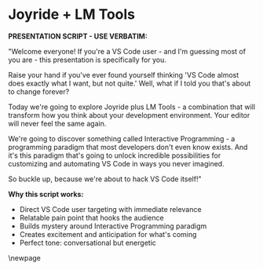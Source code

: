 # Joyride + LM Tools

**PRESENTATION SCRIPT - USE VERBATIM:**

"Welcome everyone! If you're a VS Code user - and I'm guessing most of you are - this presentation is specifically for you.

Raise your hand if you've ever found yourself thinking 'VS Code almost does exactly what I want, but not quite.' Well, what if I told you that's about to change forever?

Today we're going to explore Joyride plus LM Tools - a combination that will transform how you think about your development environment. Your editor will never feel the same again.

We're going to discover something called Interactive Programming - a programming paradigm that most developers don't even know exists. And it's this paradigm that's going to unlock incredible possibilities for customizing and automating VS Code in ways you never imagined.

So buckle up, because we're about to hack VS Code itself!"

**Why this script works:**
- Direct VS Code user targeting with immediate relevance
- Relatable pain point that hooks the audience
- Builds mystery around Interactive Programming paradigm
- Creates excitement and anticipation for what's coming
- Perfect tone: conversational but energetic

\newpage